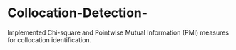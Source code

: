 # Collocation-Detection-
Implemented Chi-square and Pointwise Mutual Information (PMI) measures for collocation identification.
